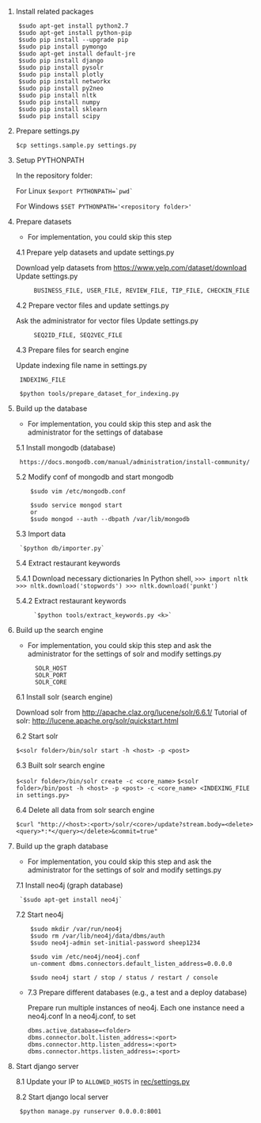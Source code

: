 
1. Install related packages

```
    $sudo apt-get install python2.7
    $sudo apt-get install python-pip
    $sudo pip install --upgrade pip
    $sudo pip install pymongo
    $sudo apt-get install default-jre
    $sudo pip install django
    $sudo pip install pysolr
    $sudo pip install plotly
    $sudo pip install networkx
    $sudo pip install py2neo
    $sudo pip install nltk
    $sudo pip install numpy
    $sudo pip install sklearn
    $sudo pip install scipy
```


2. Prepare settings.py

    `$cp settings.sample.py settings.py`


3. Setup PYTHONPATH

    In the repository folder:
    
    For Linux
    ```$export PYTHONPATH=`pwd` ```

    For Windows
    `$SET PYTHONPATH='<repository folder>'`


4. Prepare datasets

    * For implementation, you could skip this step

    4.1 Prepare yelp datasets and update settings.py

      Download yelp datasets from https://www.yelp.com/dataset/download
      Update settings.py
        
            BUSINESS_FILE, USER_FILE, REVIEW_FILE, TIP_FILE, CHECKIN_FILE

    4.2 Prepare vector files and update settings.py

      Ask the administrator for vector files
      Update settings.py

            SEQ2ID_FILE, SEQ2VEC_FILE

    4.3 Prepare files for search engine

      Update indexing file name in settings.py

        INDEXING_FILE

        $python tools/prepare_dataset_for_indexing.py



5. Build up the database

    * For implementation, you could skip this step and
      ask the administrator for the settings of database

    5.1 Install mongodb (database)

        https://docs.mongodb.com/manual/administration/install-community/

    5.2 Modify conf of mongodb and start mongodb
    ```
        $sudo vim /etc/mongodb.conf

        $sudo service mongod start
        or
        $sudo mongod --auth --dbpath /var/lib/mongodb
    ```

    5.3 Import data

        `$python db/importer.py`

    5.4 Extract restaurant keywords

      5.4.1 Download necessary dictionaries
            In Python shell,
            ```
            >>> import nltk
            >>> nltk.download('stopwords')
            >>> nltk.download('punkt')
            ```

      5.4.2 Extract restaurant keywords

            `$python tools/extract_keywords.py <k>`
        

6. Build up the search engine

    * For implementation, you could skip this step and
      ask the administrator for the settings of solr and modify settings.py
      ```
        SOLR_HOST
        SOLR_PORT
        SOLR_CORE
      ```

    6.1 Install solr (search engine)

      Download solr from http://apache.claz.org/lucene/solr/6.6.1/
      Tutorial of solr: http://lucene.apache.org/solr/quickstart.html

    6.2 Start solr

      `$<solr folder>/bin/solr start -h <host> -p <post>`

    6.3 Built solr search engine

      `$<solr folder>/bin/solr create -c <core_name>`
      `$<solr folder>/bin/post -h <host> -p <post> -c <core_name> <INDEXING_FILE in settings.py>`

    6.4 Delete all data from solr search engine

      `$curl "http://<host>:<port>/solr/<core>/update?stream.body=<delete><query>*:*</query></delete>&commit=true"`

7. Build up the graph database

    * For implementation, you could skip this step and
      ask the administrator for the settings of solr and modify settings.py

    7.1 Install neo4j (graph database)
    
        `$sudo apt-get install neo4j`

    7.2 Start neo4j
    ```
        $sudo mkdir /var/run/neo4j
        $sudo rm /var/lib/neo4j/data/dbms/auth
        $sudo neo4j-admin set-initial-password sheep1234

        $sudo vim /etc/neo4j/neo4j.conf
        un-comment dbms.connectors.default_listen_address=0.0.0.0

        $sudo neo4j start / stop / status / restart / console
     ```

    * 7.3 Prepare different databases (e.g., a test and a deploy database)

        Prepare run multiple instances of neo4j. Each one instance need a neo4j.conf
        In a neo4j.conf, to set 
        ```
        dbms.active_database=<folder>
        dbms.connector.bolt.listen_address=:<port>
        dbms.connector.http.listen_address=:<port>
        dbms.connector.https.listen_address=:<port>
        ```


8. Start django server

    8.1 Update your IP to `ALLOWED_HOSTS` in [rec/settings.py](rec/settings.py)

    8.2 Start django local server

        $python manage.py runserver 0.0.0.0:8001
